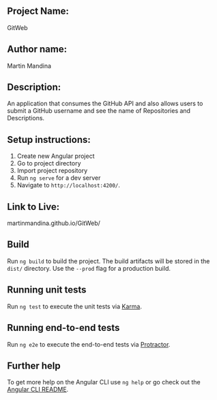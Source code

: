 ## Project Name:
  GitWeb
## Author name:
  Martin Mandina
## Description:
 An application that consumes the GitHub API and also allows users to submit a GitHub username and see the name of Repositories and Descriptions.
## Setup instructions:
 1. Create new Angular project
 2. Go to project directory
 3. Import project repository
 4. Run `ng serve` for a dev server 
 5. Navigate to `http://localhost:4200/`. 
## Link to Live:
martinmandina.github.io/GitWeb/
## Build
Run `ng build` to build the project. The build artifacts will be stored in the `dist/` directory. Use the `--prod` flag for a production build.
## Running unit tests
Run `ng test` to execute the unit tests via [Karma](https://karma-runner.github.io).
## Running end-to-end tests
Run `ng e2e` to execute the end-to-end tests via [Protractor](http://www.protractortest.org/).
## Further help
To get more help on the Angular CLI use `ng help` or go check out the [Angular CLI README](https://github.com/angular/angular-cli/blob/master/README.md).